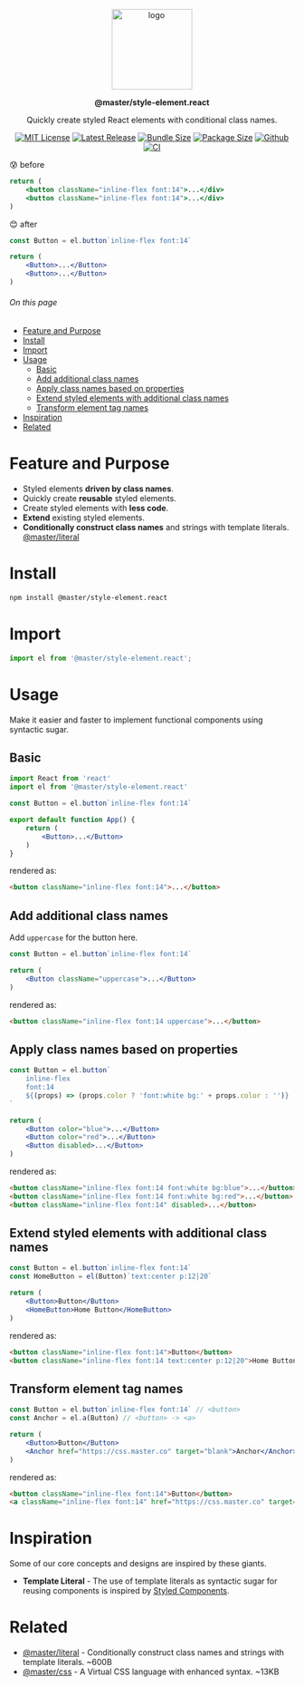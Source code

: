 <br><br>
<div align="center">

<p align="center">
    <img src="https://raw.githubusercontent.com/master-co/package/document/images/logo-and-text.svg" alt="logo" width="142">
</p>
<p align="center">
    <b><!-- name -->@master/style-element.react<!----></b>
</p>
<p align="center"><!-- package.description -->Quickly create styled React elements with conditional class names.<!----></p>
<p align="center">
<!-- badges.map((badge) => `\n[![${badge.alt}](${badge.src})](${badge.href})`).join('&nbsp;')-->

[![MIT License](https://flat.badgen.net/github/license/master-co/style-element.react?color=yellow)](https://github.com/master-co/css/blob/main/LICENSE)
[![Latest Release](https://flat.badgen.net/npm/v/@master/style-element.react?icon=npm&label&color=yellow)](https://www.npmjs.com/package/@master/style-element.react)
[![Bundle Size](https://flat.badgen.net/bundlephobia/minzip/@master/style-element.react?icon=packagephobia&label&color=yellow)](https://bundlephobia.com/package/@master/style-element.react 'gzip bundle size (including dependencies)')
[![Package Size](https://flat.badgen.net/badgesize/brotli/https://cdn.jsdelivr.net/npm/@master/style-element.react?icon=jsdelivr&label&color=yellow)](https://unpkg.com/@master/style-element.react 'brotli package size (without dependencies)')
[![Github](https://flat.badgen.net/badge/icon/master-co%2Fstyle-element.react?icon=github&label&color=yellow)](https://github.com/master-co/style-element.react)
[![CI](https://flat.badgen.net/github/status/master-co/style-element.react/main/ci/circleci?icon=circleci)](https://circleci.com/gh/master-co/workflows/style-element.react/tree/main)
<!-- -->
</p>
</div>

😰 before
```jsx
return (
    <button className="inline-flex font:14">...</div>
    <button className="inline-flex font:14">...</div>
)
```
😊 after
```jsx
const Button = el.button`inline-flex font:14`

return (
    <Button>...</Button>
    <Button>...</Button>
)
```

###### On this page

- [Feature and Purpose](#feature-and-purpose)
- [Install](#install)
- [Import](#import)
- [Usage](#usage)
  - [Basic](#basic)
  - [Add additional class names](#add-additional-class-names)
  - [Apply class names based on properties](#apply-class-names-based-on-properties)
  - [Extend styled elements with additional class names](#extend-styled-elements-with-additional-class-names)
  - [Transform element tag names](#transform-element-tag-names)
- [Inspiration](#inspiration)
- [Related](#related)

# Feature and Purpose
- Styled elements **driven by class names**.
- Quickly create **reusable** styled elements.
- Create styled elements with **less code**.
- **Extend** existing styled elements.
- **Conditionally construct class names** and strings with template literals. [@master/literal](https://github.com/master-co/literal)

# Install

```sh
npm install @master/style-element.react
```

# Import
```js
import el from '@master/style-element.react';
```

# Usage
Make it easier and faster to implement functional components using syntactic sugar.

## Basic
```jsx
import React from 'react'
import el from '@master/style-element.react'

const Button = el.button`inline-flex font:14`

export default function App() {
    return (
        <Button>...</Button>
    )
}
```
rendered as:
```html
<button className="inline-flex font:14">...</button>
```

## Add additional class names
Add `uppercase` for the button here.
```jsx
const Button = el.button`inline-flex font:14`

return (
    <Button className="uppercase">...</Button>
)
```
rendered as:
```html
<button className="inline-flex font:14 uppercase">...</button>
```

## Apply class names based on properties
```jsx
const Button = el.button`
    inline-flex
    font:14
    ${(props) => (props.color ? 'font:white bg:' + props.color : '')}
`

return (
    <Button color="blue">...</Button>
    <Button color="red">...</Button>
    <Button disabled>...</Button>
)
```
rendered as:
```html
<button className="inline-flex font:14 font:white bg:blue">...</button>
<button className="inline-flex font:14 font:white bg:red">...</button>
<button className="inline-flex font:14" disabled>...</button>
```

## Extend styled elements with additional class names
```jsx
const Button = el.button`inline-flex font:14`
const HomeButton = el(Button)`text:center p:12|20`

return (
    <Button>Button</Button>
    <HomeButton>Home Button</HomeButton>
)
```
rendered as:
```html
<button className="inline-flex font:14">Button</button>
<button className="inline-flex font:14 text:center p:12|20">Home Button</button>
```

## Transform element tag names
```jsx
const Button = el.button`inline-flex font:14` // <button>
const Anchor = el.a(Button) // <button> -> <a>

return (
    <Button>Button</Button>
    <Anchor href="https://css.master.co" target="blank">Anchor</Anchor>
)
```
rendered as:
```html
<button className="inline-flex font:14">Button</button>
<a className="inline-flex font:14" href="https://css.master.co" target="blank">Anchor</a>
```

# Inspiration
Some of our core concepts and designs are inspired by these giants.
- **Template Literal** - The use of template literals as syntactic sugar for reusing components is inspired by [Styled Components](https://styled-components.com/).

# Related
- [@master/literal](https://github.com/master-co/literal) - Conditionally construct class names and strings with template literals. ~600B
- [@master/css](https://github.com/master-co/css) - A Virtual CSS language with enhanced syntax. ~13KB